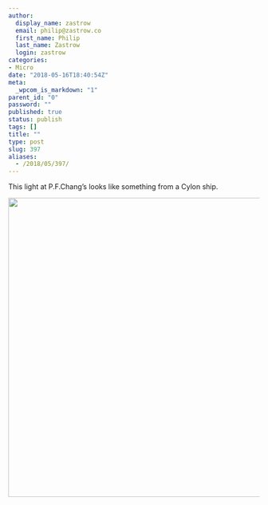 ```yaml
---
author:
  display_name: zastrow
  email: philip@zastrow.co
  first_name: Philip
  last_name: Zastrow
  login: zastrow
categories:
- Micro
date: "2018-05-16T18:40:54Z"
meta:
  _wpcom_is_markdown: "1"
parent_id: "0"
password: ""
published: true
status: publish
tags: []
title: ""
type: post
slug: 397
aliases:
  - /2018/05/397/
---
```

<p>This light at P.F.Chang’s looks like something from a Cylon ship.</p>
<p><img src="/assets/2018/05/aac0c34af08842f0a0ecdf06ab28cee2.jpg" width="600" height="600" /></p>
